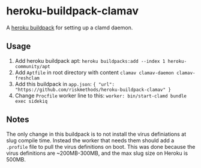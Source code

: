 heroku-buildpack-clamav
========================

A [heroku buildpack](http://devcenter.heroku.com/articles/buildpacks) for setting up a clamd daemon.

## Usage

1. Add heroku buildpack apt: `heroku buildpacks:add --index 1 heroku-community/apt`
1. Add `Aptfile` in root directory with content `clamav clamav-daemon clamav-freshclam`
1. Add this buildpack in `app.json`:  `{ "url": "https://github.com/riskmethods/heroku-buildpack-clamav" }`
1. Change `Procfile` worker line to this: `worker: bin/start-clamd bundle exec sidekiq`


## Notes
The only change in this buildpack is to not install the virus definiations at slug compile time.  Instead the worker that needs them should add a `.profile` file to pull the virus definitions on boot.  This was done because the virus definitions are ~200MB-300MB, and the max slug size on Heroku is 500MB.
